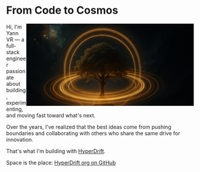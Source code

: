 # From Code to Cosmos

<img src="A_high-resolution_digital_image_captures_a_cosmic_.png" width="450" align="right" />

Hi, I'm Yann VR — a full-stack engineer passionate about building, experimenting, and moving fast toward what's next.

Over the years, I've realized that the best ideas come from pushing boundaries and collaborating with others who share the same drive for innovation.

That's what I'm building with [HyperDrift](https://hyperdrift.io).

Space is the place: [HyperDrift org on GitHub](https://github.com/hyperdrift-io)

